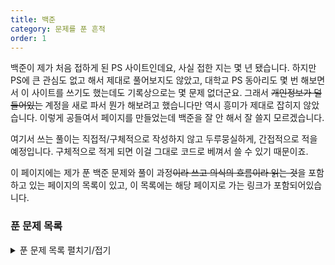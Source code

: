 ```yaml
---
title: 백준
category: 문제를 푼 흔적
order: 1
---
```


백준이 제가 처음 접하게 된 PS 사이트인데요, 사실 접한 지는 몇 년 됐습니다. 하지만 PS에 큰 관심도 없고 해서 제대로 풀어보지도 않았고, 대학교 PS 동아리도 몇 번 해보면서 이 사이트를 쓰기도 했는데도 기록상으로는 몇 문제 없더군요. 그래서 ~~개인정보가 덜 들어있는~~ 계정을 새로 파서 뭔가 해보려고 했습니다만 역시 흥미가 제대로 잡히지 않았습니다. 이렇게 공들여서 페이지를 만들었는데 백준을 잘 안 해서 잘 쓸지 모르겠습니다.

여기서 쓰는 풀이는 직접적/구체적으로 작성하지 않고 두루뭉실하게, 간접적으로 적을 예정입니다. 구체적으로 적게 되면 이걸 그대로 코드로 베껴서 쓸 수 있기 때문이죠.

이 페이지에는 제가 푼 백준 문제와 풀이 과정~~이라 쓰고 의식의 흐름이라 읽는 것~~을 포함하고 있는 페이지의 목록이 있고, 이 목록에는 해당 페이지로 가는 링크가 포함되어있습니다.

### 푼 문제 목록

<details>
    <summary>푼 문제 목록 펼치기/접기</summary>
    * 헤더를 클릭하면 항목 별 정렬이 가능합니다.
    <table id="problems">
        <thead>
            <tr>
                <th onclick="sortTable(0,'problems')" class="num_col">번호</th>
                <th onclick="sortTable(1,'problems')">이름</th>
                <th onclick="sortTable(2,'problems')">언어</th>
                <th onclick="sortTable(3,'problems')">난이도</th>
                <th onclick="sortTable(4,'problems')">날짜</th>
            </tr>
        </thead>
        <tbody>
            {% assign items = site.docs | where: 'category', "백준" | where_exp: "item", "item.solve_exclude == nil" | sort: "solve_num" %}
            {% for item in items %}
                <tr>
                    <td>{{ item.solve_num }}</td>
                    <td><a href="{{ item.url | relative_url }}">{{ item.solve_name }}</a></td>
                    <td>{{ item.solve_lang.name }}</td>
                    {% assign diff = site.data.nojam_diff %}
                    {% assign num = item.solve_diff %}
                    <td class="diff_{{ diff[num].class }}"><div style="display: none;">{{ num | plus: 10 }}</div>&#{{ num | minus: 1 | modulo: 5 | plus: 9312 }}; {{ diff[num].text }}</td>
                    <td>{{ item.solve_date | date: "%Y-%m-%d %H:%M:%S" }}</td>
                </tr>
            {% endfor %}
        </tbody>
    </table>

</details>

<script src="{{ site.baseurl }}/scripts/sort.js" charset="utf-8">
